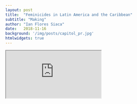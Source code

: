 ```yaml
---
layout: post
title:  "Feminicides in Latin America and the Caribbean"
subtitle: "Making"
author: "Ian Flores Siaca"
date:   2018-11-16
background: '/img/posts/capitol_pr.jpg'
htmlwidgets: true
---
```


<iframe src="http://www.bayesianpolitik.me/feminicidesLATAM/test.html"></iframe>
